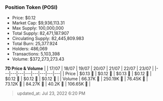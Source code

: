 
  ### Position Token (POSI)
  - Price: $0.12
  - Market Cap: $9,936,113.31
  - Max Supply: 100,000,000
  - Total Supply: 82,471,187.907
  - Circulating Supply: 82,445,809.983
  - Total Burn: 25,377.924
  - Holders: 486,069
  - Transactions: 5,103,398
  - Volume: $372,273,273.43

  **7D Price & Volume**
  | | 17&#x2F;07 | 18&#x2F;07 | 19&#x2F;07 | 20&#x2F;07 | 21&#x2F;07 | 22&#x2F;07 | 23&#x2F;07 |
  |---|---|---|---|---|---|---|---|
  | Price | $0.13 🔻 | $0.12 🔻 | $0.13 🚀 | $0.12 🔻 | $0.12 🔻 | $0.12 🔻 | $0.12 🔻 |
  | Volume | 66.37K 🔻 | 250.19K 🚀 | 76.45K 🔻 | 73.12K 🔻 | 84.27K 🚀 | 40.2K 🔻 | 106.65K 🚀 |

  > updated_at: Jul 23, 2022 6:20 PM
